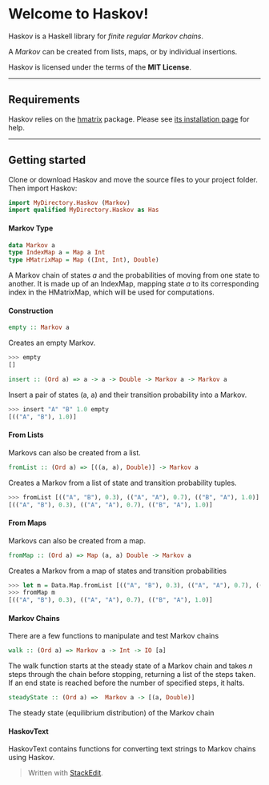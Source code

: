 Welcome to Haskov!
====================

Haskov is a Haskell library for *finite regular Markov chains*.

A *Markov* can be created from lists, maps, or by individual insertions. 

Haskov is licensed under the terms of the **MIT License**.

---------------

Requirements
-------------
Haskov relies on the [hmatrix](https://hackage.haskell.org/package/hmatrix "hmatrix") package. Please see [its installation page](https://github.com/albertoruiz/hmatrix/blob/master/INSTALL.md) for help.

-----------------

Getting started
------------------

Clone or download Haskov and move the source files to your project folder. Then import Haskov:
```haskell
import MyDirectory.Haskov (Markov)
import qualified MyDirectory.Haskov as Has
```

#### Markov Type
```Haskell
data Markov a
type IndexMap a = Map a Int
type HMatrixMap = Map ((Int, Int), Double)
```
A Markov chain of states *a* and the probabilities of moving from one state to another. It is made up of an IndexMap, mapping state *a* to its corresponding index in the HMatrixMap, which will be used for computations.

#### Construction

```Haskell
empty :: Markov a
``` 
Creates an empty Markov.

```Haskell
>>> empty
[]
```

```Haskell
insert :: (Ord a) => a -> a -> Double -> Markov a -> Markov a
```

Insert a pair of states (a, a) and their transition probability into a Markov.

```Haskell 
>>> insert "A" "B" 1.0 empty
[(("A", "B"), 1.0)]
```

#### From Lists
Markovs can also be created from a list.

```Haskell
fromList :: (Ord a) => [((a, a), Double)] -> Markov a
```

Creates a Markov from a list of state and transition probability tuples.

```Haskell
>>> fromList [(("A", "B"), 0.3), (("A", "A"), 0.7), (("B", "A"), 1.0)]
[(("A", "B"), 0.3), (("A", "A"), 0.7), (("B", "A"), 1.0)]
```

#### From Maps
Markovs can also be created from a map.


```Haskell
fromMap :: (Ord a) => Map (a, a) Double -> Markov a
```

Creates a Markov from a map of states and transition probabilities

```Haskell
>>> let m = Data.Map.fromList [(("A", "B"), 0.3), (("A", "A"), 0.7), (("B", "A"), 1.0)]
>>> fromMap m
[(("A", "B"), 0.3), (("A", "A"), 0.7), (("B", "A"), 1.0)]
```

#### Markov Chains
There are a few functions to manipulate and test Markov chains

```Haskell
walk :: (Ord a) => Markov a -> Int -> IO [a]
```

The walk function starts at the steady state of a Markov chain and takes *n* steps through the chain before stopping, returning a list of the steps taken. If an end state is reached before the number of specified steps, it halts.

```Haskell
steadyState :: (Ord a) =>  Markov a -> [(a, Double)]
```

The steady state (equilibrium distribution) of the Markov chain

#### HaskovText

HaskovText contains functions for converting text strings to Markov chains using Haskov. 

> Written with [StackEdit](https://stackedit.io/).